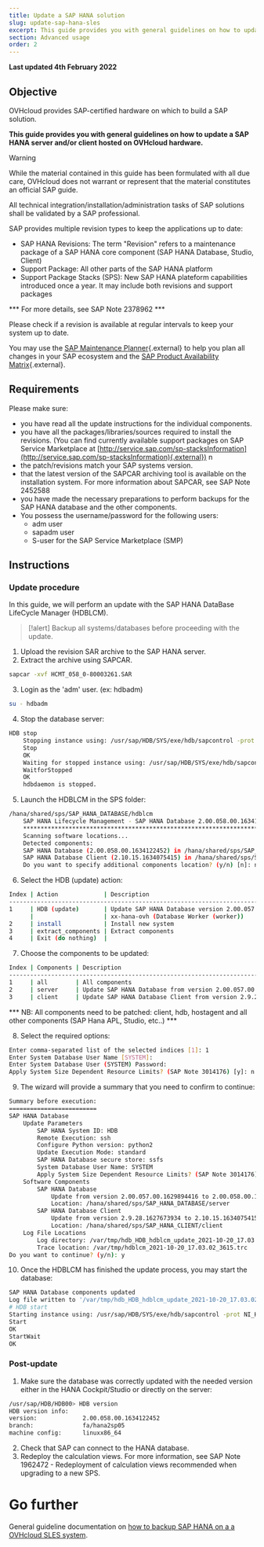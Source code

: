 ```yaml
---
title: Update a SAP HANA solution
slug: update-sap-hana-sles
excerpt: This guide provides you with general guidelines on how to update a SAP HANA server and client.
section: Advanced usage
order: 2
---
```


**Last updated 4th February 2022**

## Objective

OVHcloud provides SAP-certified hardware on which to build a SAP solution.

**This guide provides you with general guidelines on how to update a SAP HANA server and/or client hosted on OVHcloud hardware.**

> [!warning]
>
> While the material contained in this guide has been formulated with all due care, OVHcloud does not warrant or represent that the material constitutes an official SAP guide.
>
> All technical integration/installation/administration tasks of SAP solutions shall be validated by a SAP professional.

SAP provides multiple revision types to keep the applications up to date:

- SAP HANA Revisions: The term "Revision" refers to a maintenance package of a SAP HANA core component (SAP HANA Database, Studio, Client)
- Support Package: All other parts of the SAP HANA platform
- Support Package Stacks (SPS): New SAP HANA plateform capabilities introduced once a year. It may include both revisions and support packages

*** For more details, see SAP Note 2378962 ***

Please check if a revision is available at regular intervals to keep your system up to date.

You may use the [SAP Maintenance Planner](https://support.sap.com/en/alm/solution-manager/processes-72/maintenance-planner.html){.external} to help you plan all changes in your SAP ecosystem and the [SAP Product Availability Matrix](https://userapps.support.sap.com/sap/support/pam){.external}.

## Requirements

Please make sure:

- you have read all the update instructions for the individual components.
- you have all the packages/libraries/sources required to install the revisions. (You can find currently available support packages on SAP Service Marketplace at [http://service.sap.com/sp-stacksInformation](http://service.sap.com/sp-stacksInformation){.external})
n
- the patch/revisions match your SAP systems version.
- that the latest version of the SAPCAR archiving tool is available on the installation system. For more information about SAPCAR, see SAP Note 2452588
- you have made the necessary preparations to perform backups for the SAP HANA database and the other components.
- You possess the username/password for the following users:
    - <sid>adm user
    - sapadm user
    - S-user for the SAP Service Marketplace (SMP)

## Instructions

### Update procedure

In this guide, we will perform an update with the SAP HANA DataBase LifeCycle Manager (HDBLCM).

> [!alert]
> Backup all systems/databases before proceeding with the update.

<ol start="1">
    <li>Upload the revision SAR archive to the SAP HANA server.</li>
    <li>Extract the archive using SAPCAR.</li>
</ol>

```bash
sapcar -xvf HCMT_058_0-80003261.SAR
```

<ol start="3">
  <li>Login as the '<sid>adm' user. (ex: hdbadm)</li>
</ol>

```bash
su - hdbadm
```

<ol start="4">
  <li>Stop the database server:</li>
</ol>

```bash
HDB stop
    Stopping instance using: /usr/sap/HDB/SYS/exe/hdb/sapcontrol -prot NI_HTTP -nr 00 -function Stop 400
    Stop
    OK
    Waiting for stopped instance using: /usr/sap/HDB/SYS/exe/hdb/sapcontrol -prot NI_HTTP -nr 00 -function WaitforStopped 600 2
    WaitforStopped
    OK
    hdbdaemon is stopped.
```

<ol start="5">
  <li>Launch the HDBLCM in the SPS folder:</li>
</ol>

```bash
/hana/shared/sps/SAP_HANA_DATABASE/hdblcm
    SAP HANA Lifecycle Management - SAP HANA Database 2.00.058.00.1634122452
    ************************************************************************
    Scanning software locations...
    Detected components:
    SAP HANA Database (2.00.058.00.1634122452) in /hana/shared/sps/SAP_HANA_DATABASE/server
    SAP HANA Database Client (2.10.15.1634075415) in /hana/shared/sps/SAP_HANA_CLIENT/client
    Do you want to specify additional components location? (y/n) [n]: n
```

<ol start="6">
  <li>Select the HDB (update) action:</li>
</ol>

```bash
Index | Action             | Description
------------------------------------------------------------------------------------
1     | HDB (update)       | Update SAP HANA Database version 2.00.057.00.1629894416
      |                    | xx-hana-ovh (Database Worker (worker))
2     | install            | Install new system
3     | extract_components | Extract components
4     | Exit (do nothing)  |
```

<ol start="7">
  <li>Choose the components to be updated:</li>
</ol>

```bash
Index | Components | Description
-------------------------------------------------------------------------------------------------------------------
1     | all        | All components
2     | server     | Update SAP HANA Database from version 2.00.057.00.1629894416 to version 2.00.058.00.1634122452
3     | client     | Update SAP HANA Database Client from version 2.9.28.1627673934 to version 2.10.15.1634075415
```

*** NB: All components need to be patched: client, hdb, hostagent and all other components (SAP Hana APL, Studio, etc..) ***

<ol start="8">
  <li>Select the required options:</li>
</ol>

```bash
Enter comma-separated list of the selected indices [1]: 1
Enter System Database User Name [SYSTEM]:
Enter System Database User (SYSTEM) Password:
Apply System Size Dependent Resource Limits? (SAP Note 3014176) [y]: n
```

<ol start="9">
  <li>The wizard will provide a summary that you need to confirm to continue:</li>
</ol>

```bash
Summary before execution:
=========================
SAP HANA Database
    Update Parameters
        SAP HANA System ID: HDB
        Remote Execution: ssh
        Configure Python version: python2
        Update Execution Mode: standard
        SAP HANA Database secure store: ssfs
        System Database User Name: SYSTEM
        Apply System Size Dependent Resource Limits? (SAP Note 3014176): No
    Software Components
        SAP HANA Database
            Update from version 2.00.057.00.1629894416 to 2.00.058.00.1634122452
            Location: /hana/shared/sps/SAP_HANA_DATABASE/server
        SAP HANA Database Client
            Update from version 2.9.28.1627673934 to 2.10.15.1634075415
            Location: /hana/shared/sps/SAP_HANA_CLIENT/client
    Log File Locations
        Log directory: /var/tmp/hdb_HDB_hdblcm_update_2021-10-20_17.03.02
        Trace location: /var/tmp/hdblcm_2021-10-20_17.03.02_3615.trc
Do you want to continue? (y/n): y
```

<ol start="10">
  <li>Once the HDBLCM has finished the update process, you may start the database:</li>
</ol>

```bash
SAP HANA Database components updated
Log file written to '/var/tmp/hdb_HDB_hdblcm_update_2021-10-20_17.03.02/hdblcm.log' on host 'xx-hana-ovh'.
# HDB start
Starting instance using: /usr/sap/HDB/SYS/exe/hdb/sapcontrol -prot NI_HTTP -nr 00 -function StartWait 2700 2
Start
OK
StartWait
OK
```

### Post-update

<ol start="1">
  <li>Make sure the database was correctly updated with the needed version either in the HANA Cockpit/Studio or directly on the server:</li>
</ol>

```bash
/usr/sap/HDB/HDB00> HDB version
HDB version info:
version:             2.00.058.00.1634122452
branch:              fa/hana2sp05
machine config:      linuxx86_64
```

<ol start="2">
  <li>Check that SAP can connect to the HANA database.</li>
  <li>Redeploy the calculation views. For more information, see SAP Note 1962472 - Redeployment of calculation views recommended when upgrading to a new SPS.</li>
</ol>

# Go further

General guideline documentation on [how to backup SAP HANA on a a OVHcloud SLES system](../backup-sap-hana).
